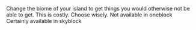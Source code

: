 Change the biome of your island to get things you would otherwise not be able to get. This is costly. Choose wisely. 
Not available in oneblock
Certainly available in skyblock